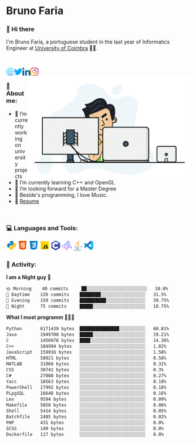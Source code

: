 # Bruno Faria

### 👋 Hi there

I'm Bruno Faria, a portuguese student in the last year of Informatics Engineer at [University of Coimbra](uc.pt/en) 👨‍🎓.

<br/>

[<img align="left" width="22px" alt="Website" src="https://github.com/brunofaria1322/brunofaria1322/blob/master/assets/social/global.svg"/>][website]
[<img align="left" width="22px" alt="Twitter" src="https://github.com/brunofaria1322/brunofaria1322/blob/master/assets/social/twitter.svg"/>][twitter]
[<img align="left" width="22px" alt="LinkedIn" src="https://github.com/brunofaria1322/brunofaria1322/blob/master/assets/social/linkedin.svg"/>][linkedin]
[<img align="left" width="22px" alt="Instagram" src="https://github.com/brunofaria1322/brunofaria1322/blob/master/assets/social/instagram.svg"/>][instagram]

<img align="right" height = "280" alt="GIF" src="https://github.com/brunofaria1322/brunofaria1322/blob/master/assets/animation.gif"/>

<br />

### 📕 About me:

- 🔭 I’m currently working on university projects
- 🌱 I’m currently learning C++ and OpenGL
- 💼 I’m looking forward for a Master Degree
- 💙 Beside's programming, I love Music.
- 📝 [Resume](https://en.wikipedia.org/wiki/HTTP_404)


<br />

### 💻 Languages and Tools:

<img align="left" width="30px" alt= "Python" src="https://github.com/brunofaria1322/brunofaria1322/blob/master/assets/skills/python.svg"/>
<img align="left" width="30px" alt= "Html5" src="https://github.com/brunofaria1322/brunofaria1322/blob/master/assets/skills/html5.svg"/>
<img align="left" width="30px" alt= "Css3" src="https://github.com/brunofaria1322/brunofaria1322/blob/master/assets/skills/css3.svg"/>
<img align="left" width="30px" alt= "JavaScript" src="https://github.com/brunofaria1322/brunofaria1322/blob/master/assets/skills/javascript.svg"/>
<img align="left" width="30px" alt= "C" src="https://github.com/brunofaria1322/brunofaria1322/blob/master/assets/skills/c.svg"/>
<img align="left" width="30px" alt= "Matlab" src="https://github.com/brunofaria1322/brunofaria1322/blob/master/assets/skills/matlab.svg"/>
<img align="left" width="30px" alt= "Java" src="https://github.com/brunofaria1322/brunofaria1322/blob/master/assets/skills/java.svg"/>
<img align="left" width="30px" alt= "Visual Studio Code" src="https://github.com/brunofaria1322/brunofaria1322/blob/master/assets/skills/vscode.svg"/>

<br />
<br />

### 🚩 Activity:

<!--START_SECTION:stats-->
**I am a Night guy 🌙** 

```text
🌞 Morning    40 commits     ██░░░░░░░░░░░░░░░░░░░░░░░	10.0% 
🌆 Daytime    126 commits    ████████░░░░░░░░░░░░░░░░░	31.5% 
🌃 Evening    159 commits    ██████████░░░░░░░░░░░░░░░	39.75% 
🌙 Night      75 commits     █████░░░░░░░░░░░░░░░░░░░░	18.75%

```
**What I most programm 👨🏽‍💻** 

```text
Python       6171439 bytes  ███████████████░░░░░░░░░░	60.81% 
Java         1949700 bytes  █████░░░░░░░░░░░░░░░░░░░░	19.21% 
C            1456978 bytes  ████░░░░░░░░░░░░░░░░░░░░░	14.36% 
C++          184994 bytes   ░░░░░░░░░░░░░░░░░░░░░░░░░	1.82% 
JavaScript   159916 bytes   ░░░░░░░░░░░░░░░░░░░░░░░░░	1.58% 
HTML         58921 bytes    ░░░░░░░░░░░░░░░░░░░░░░░░░	0.58% 
MATLAB       31060 bytes    ░░░░░░░░░░░░░░░░░░░░░░░░░	0.31% 
CSS          30741 bytes    ░░░░░░░░░░░░░░░░░░░░░░░░░	0.3% 
C#           27088 bytes    ░░░░░░░░░░░░░░░░░░░░░░░░░	0.27% 
Yacc         18563 bytes    ░░░░░░░░░░░░░░░░░░░░░░░░░	0.18% 
PowerShell   17992 bytes    ░░░░░░░░░░░░░░░░░░░░░░░░░	0.18% 
PLpgSQL      16648 bytes    ░░░░░░░░░░░░░░░░░░░░░░░░░	0.16% 
Lex          9594 bytes     ░░░░░░░░░░░░░░░░░░░░░░░░░	0.09% 
Makefile     5858 bytes     ░░░░░░░░░░░░░░░░░░░░░░░░░	0.06% 
Shell        5414 bytes     ░░░░░░░░░░░░░░░░░░░░░░░░░	0.05% 
Batchfile    2485 bytes     ░░░░░░░░░░░░░░░░░░░░░░░░░	0.02% 
PHP          431 bytes      ░░░░░░░░░░░░░░░░░░░░░░░░░	0.0% 
SCSS         140 bytes      ░░░░░░░░░░░░░░░░░░░░░░░░░	0.0% 
Dockerfile   117 bytes      ░░░░░░░░░░░░░░░░░░░░░░░░░	0.0%
```


<!--END_SECTION:stats-->


[website]: https://brunofaria1322.github.io
[twitter]: https://twitter.com/brunofaria_1322
[instagram]: https://instagram.com/brunofaria_1322
[linkedin]: https://linkedin.com/in/bruno-faria
